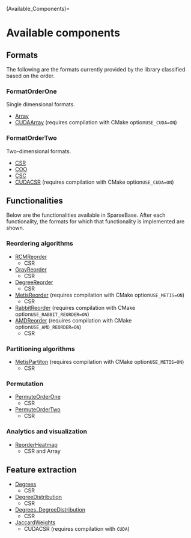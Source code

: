 (Available_Components)=
#  Available components
## Formats
The following are the formats currently provided by the library classified based on the order.
### FormatOrderOne
Single dimensional formats.
- [Array](exhale_class_classsparsebase_1_1format_1_1_array)
- [CUDAArray](exhale_class_classsparsebase_1_1format_1_1cuda_1_1_c_u_d_a_array) (requires compilation with CMake option`USE_CUDA=ON`)
### FormatOrderTwo
Two-dimensional formats.
- [CSR](exhale_class_classsparsebase_1_1format_1_1_c_s_r)
- [COO](exhale_class_classsparsebase_1_1format_1_1_c_o_o)
- [CSC](exhale_class_classsparsebase_1_1format_1_1_c_s_c)
- [CUDACSR](exhale_class_classsparsebase_1_1format_1_1cuda_1_1_c_u_d_a_c_s_r) (requires compilation with CMake option`USE_CUDA=ON`)
## Functionalities
Below are the functionalities available in SparseBase. After each functionality, the formats for which that functionality is implemented are shown.
### Reordering algorithms
- [RCMReorder](exhale_class_classsparsebase_1_1preprocess_1_1_r_c_m_reorder)
  - CSR
- [GrayReorder](exhale_class_classsparsebase_1_1preprocess_1_1_gray_reorder)
  - CSR
- [DegreeReorder](exhale_class_classsparsebase_1_1preprocess_1_1_degree_reorder)
  - CSR
- [MetisReorder](exhale_class_classsparsebase_1_1preprocess_1_1_metis_reorder) (requires compilation with CMake option`USE_METIS=ON`)
  - CSR
- [RabbitReorder](exhale_class_classsparsebase_1_1preprocess_1_1_rabbit_reorder) (requires compilation with CMake option`USE_RABBIT_REORDER=ON`)
- [AMDReorder](exhale_class_classsparsebase_1_1preprocess_1_1_a_m_d_reorder) (requires compilation with CMake option`USE_AMD_REORDER=ON`)
  - CSR
### Partitioning algorithms
- [MetisPartiton](exhale_class_classsparsebase_1_1preprocess_1_1_metis_partition) (requires compilation with CMake option`USE_METIS=ON`)
  - CSR
### Permutation
- [PermuteOrderOne](exhale_class_classsparsebase_1_1preprocess_1_1_permute_order_one)
  - CSR
- [PermuteOrderTwo](exhale_class_classsparsebase_1_1preprocess_1_1_permute_order_two)
  - CSR
### Analytics and visualization
- [ReorderHeatmap](exhale_class_classsparsebase_1_1preprocess_1_1_reorder_heatmap)
  - CSR and Array
## Feature extraction
- [Degrees](exhale_class_classsparsebase_1_1preprocess_1_1_degrees)
  - CSR
- [DegreeDistribution](exhale_class_classsparsebase_1_1preprocess_1_1_degree_distribution)
  - CSR
- [Degrees_DegreeDistribution](exhale_class_classsparsebase_1_1preprocess_1_1_degrees___degree_distribution)
  - CSR
- [JaccardWeights](exhale_class_classsparsebase_1_1preprocess_1_1_jaccard_weights)
  - CUDACSR (requires compilation with `CUDA`)
